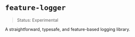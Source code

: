 # `feature-logger`
> Status: Experimental

A straightforward, typesafe, and feature-based logging library.